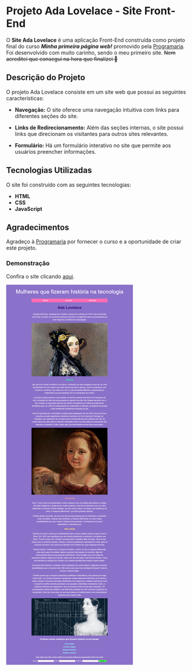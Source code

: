 # Projeto Ada Lovelace - Site Front-End
O **Site Ada Lovelace** é uma aplicação Front-End construída como projeto final do curso ***Minha primeira
página web!*** promovido pela [Programaria](https://www.programaria.org/cursos-programaria/). Foi desenvolvido com muito carinho, sendo o meu primeiro site. ~~Nem acreditei que consegui na hora que finalizei 🥳~~


## Descrição do Projeto
O projeto Ada Lovelace consiste em um site web que possui as seguintes características:

* **Navegação:** O site oferece uma navegação intuitiva com links para diferentes seções do site.

* **Links de Redirecionamento:** Além das seções internas, o site possui links que direcionam os visitantes para outros sites relevantes.

* **Formulário:** Há um formulário interativo no site que permite aos usuários preencher informações.

## Tecnologias Utilizadas
O site foi construído com as seguintes tecnologias:

* **HTML**
* **CSS**
* **JavaScript**

## Agradecimentos
Agradeço à [Programaria](https://www.programaria.org/sobre-nos/) por fornecer o curso e a oportunidade de criar este projeto.

### Demonstração
Confira o site clicando [aqui](https://mapgomes.github.io/projeto-ada/).

![Demonstração do Projeto Finalizado](https://github.com/mapgomes/projeto-ada/blob/main/img/site-ada.png)

